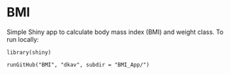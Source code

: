 # BMI
Simple Shiny app to calculate body mass index (BMI) and weight class. To run locally:
```
library(shiny)

runGitHub("BMI", "dkav", subdir = "BMI_App/")
```

